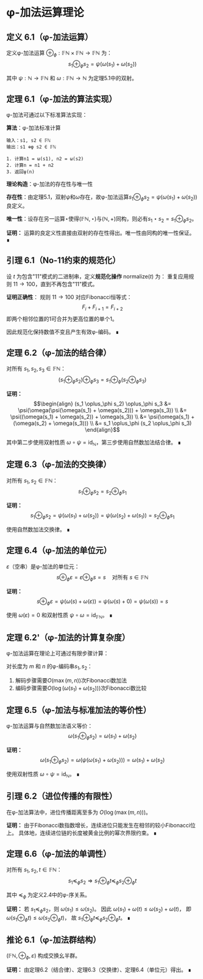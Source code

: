 # φ-加法运算理论

## 定义 6.1（φ-加法运算）
定义φ-加法运算 $\oplus_\phi: \mathbb{F}\mathbb{N} \times \mathbb{F}\mathbb{N} \to \mathbb{F}\mathbb{N}$ 为：
$$s_1 \oplus_\phi s_2 = \psi(\omega(s_1) + \omega(s_2))$$

其中 $\psi: \mathbb{N} \to \mathbb{F}\mathbb{N}$ 和 $\omega: \mathbb{F}\mathbb{N} \to \mathbb{N}$ 为定理5.1中的双射。

## 定理 6.1（φ-加法的算法实现）
φ-加法可通过以下标准算法实现：

**算法**：φ-加法标准计算
```
输入：s1, s2 ∈ 𝔽ℕ
输出：s1 ⊕φ s2 ∈ 𝔽ℕ

1. 计算n1 = ω(s1), n2 = ω(s2)
2. 计算n = n1 + n2
3. 返回ψ(n)
```

**理论构造**：φ-加法的存在性与唯一性

**存在性**：由定理5.1，双射$\psi$和$\omega$存在，故φ-加法运算$s_1 \oplus_\phi s_2 = \psi(\omega(s_1) + \omega(s_2))$良定义。

**唯一性**：设存在另一运算$\star$使得$(\mathbb{F}\mathbb{N}, \star)$与$(\mathbb{N}, +)$同构，则必有$s_1 \star s_2 = s_1 \oplus_\phi s_2$。

**证明：**
运算的良定义性直接由双射的存在性得出。唯一性由同构的唯一性保证。 ∎

## 引理 6.1（No-11约束的规范化）
设 $t$ 为包含"11"模式的二进制串，定义**规范化操作** $\text{normalize}(t)$ 为：
重复应用规则 $11 \to 100$，直到不再包含"11"模式。

**证明正确性**：
规则 $11 \to 100$ 对应Fibonacci恒等式：
$$F_i + F_{i+1} = F_{i+2}$$
即两个相邻位置的1可合并为更高位置的单个1。

因此规范化保持数值不变且产生有效φ-编码。 ∎

## 定理 6.2（φ-加法的结合律）
对所有 $s_1, s_2, s_3 \in \mathbb{F}\mathbb{N}$：
$$(s_1 \oplus_\phi s_2) \oplus_\phi s_3 = s_1 \oplus_\phi (s_2 \oplus_\phi s_3)$$

**证明：**
$$\begin{align}
(s_1 \oplus_\phi s_2) \oplus_\phi s_3 &= \psi(\omega(\psi(\omega(s_1) + \omega(s_2))) + \omega(s_3)) \\
&= \psi((\omega(s_1) + \omega(s_2)) + \omega(s_3)) \\
&= \psi(\omega(s_1) + (\omega(s_2) + \omega(s_3))) \\
&= s_1 \oplus_\phi (s_2 \oplus_\phi s_3)
\end{align}$$

其中第二步使用双射性质 $\omega \circ \psi = \text{id}_\mathbb{N}$，第三步使用自然数加法结合律。 ∎

## 定理 6.3（φ-加法的交换律）
对所有 $s_1, s_2 \in \mathbb{F}\mathbb{N}$：
$$s_1 \oplus_\phi s_2 = s_2 \oplus_\phi s_1$$

**证明：**
$$s_1 \oplus_\phi s_2 = \psi(\omega(s_1) + \omega(s_2)) = \psi(\omega(s_2) + \omega(s_1)) = s_2 \oplus_\phi s_1$$

使用自然数加法交换律。 ∎

## 定理 6.4（φ-加法的单位元）
$\varepsilon$（空串）是φ-加法的单位元：
$$s \oplus_\phi \varepsilon = \varepsilon \oplus_\phi s = s \quad \text{对所有 } s \in \mathbb{F}\mathbb{N}$$

**证明：**
$$s \oplus_\phi \varepsilon = \psi(\omega(s) + \omega(\varepsilon)) = \psi(\omega(s) + 0) = \psi(\omega(s)) = s$$

使用 $\omega(\varepsilon) = 0$ 和双射性质 $\psi \circ \omega = \text{id}_{\mathbb{F}\mathbb{N}}$。 ∎

## 定理 6.2'（φ-加法的计算复杂度）
φ-加法运算在理论上可通过有限步骤计算：

对长度为 $m$ 和 $n$ 的φ-编码串$s_1, s_2$：
1. 解码步骤需要$O(\max(m,n))$次Fibonacci数加法
2. 编码步骤需要$O(\log(\omega(s_1) + \omega(s_2)))$次Fibonacci数比较

## 定理 6.5（φ-加法与标准加法的等价性）
φ-加法运算与自然数加法语义等价：
$$\omega(s_1 \oplus_\phi s_2) = \omega(s_1) + \omega(s_2)$$

**证明：**
$$\omega(s_1 \oplus_\phi s_2) = \omega(\psi(\omega(s_1) + \omega(s_2))) = \omega(s_1) + \omega(s_2)$$

使用双射性质 $\omega \circ \psi = \text{id}_\mathbb{N}$。 ∎

## 引理 6.2（进位传播的有限性）
在φ-加法算法中，进位传播距离至多为 $O(\log(\max(m,n)))$。

**证明：**
由于Fibonacci数指数增长，连续进位只能发生在相邻的较小Fibonacci位上。
具体地，连续进位链的长度被黄金比例的幂次界限约束。 ∎

## 定理 6.6（φ-加法的单调性）
对所有 $s_1, s_2, t \in \mathbb{F}\mathbb{N}$：
$$s_1 \preceq_\phi s_2 \Rightarrow s_1 \oplus_\phi t \preceq_\phi s_2 \oplus_\phi t$$

其中 $\preceq_\phi$ 为定义2.4中的φ-序关系。

**证明：**
若 $s_1 \preceq_\phi s_2$，则 $\omega(s_1) \leq \omega(s_2)$。
因此 $\omega(s_1) + \omega(t) \leq \omega(s_2) + \omega(t)$，
即 $\omega(s_1 \oplus_\phi t) \leq \omega(s_2 \oplus_\phi t)$，
故 $s_1 \oplus_\phi t \preceq_\phi s_2 \oplus_\phi t$。 ∎

## 推论 6.1（φ-加法群结构）
$(\mathbb{F}\mathbb{N}, \oplus_\phi, \varepsilon)$ 构成交换幺半群。

**证明：**
由定理6.2（结合律）、定理6.3（交换律）、定理6.4（单位元）得出。 ∎
